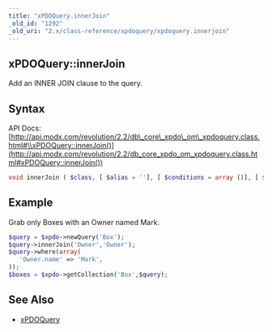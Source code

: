 ```yaml
---
title: "xPDOQuery.innerJoin"
_old_id: "1292"
_old_uri: "2.x/class-reference/xpdoquery/xpdoquery.innerjoin"
---
```


## xPDOQuery::innerJoin

Add an INNER JOIN clause to the query.

## Syntax

API Docs: [http://api.modx.com/revolution/2.2/db\_core\_xpdo\_om\_xpdoquery.class.html#\\xPDOQuery::innerJoin()](http://api.modx.com/revolution/2.2/db_core_xpdo_om_xpdoquery.class.html#xPDOQuery::innerJoin())

``` php 
void innerJoin ( $class, [ $alias = ''], [ $conditions = array ()], [ $conjunction = xPDOQuery::SQL_AND], [ $binding = null], [ $condGroup = 0])
```

## Example

Grab only Boxes with an Owner named Mark.

``` php 
$query = $xpdo->newQuery('Box');
$query->innerJoin('Owner','Owner');
$query->where(array(
   'Owner.name' => 'Mark',
));
$boxes = $xpdo->getCollection('Box',$query);
```

## See Also

- [xPDOQuery](extending-modx/xpdo/class-reference/xpdoquery "xPDOQuery")